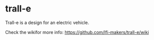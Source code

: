 # trall-e

Trall-e is a design for an electric vehicle.

Check the wikifor more info:
https://github.com/Ifi-makers/trall-e/wiki

